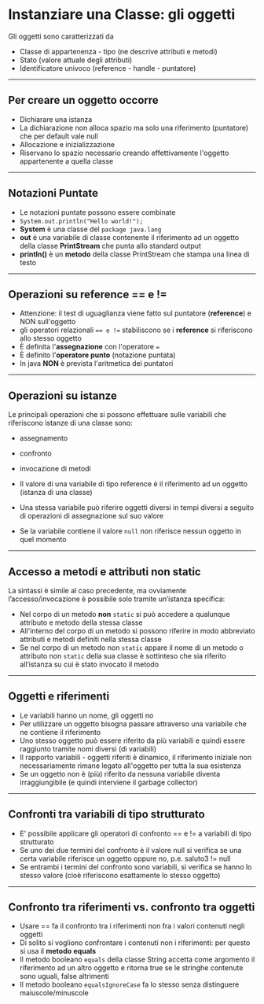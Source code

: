 # Instanziare una Classe: gli oggetti

 Gli oggetti sono caratterizzati da

* Classe di appartenenza - tipo (ne descrive attributi e metodi)
* Stato (valore attuale degli attributi)
* Identificatore univoco (reference - handle - puntatore)

---

## Per creare un oggetto occorre

* Dichiarare una istanza
* La dichiarazione non alloca spazio ma solo una riferimento (puntatore) che per default vale null
* Allocazione e inizializzazione
* Riservano lo spazio necessario creando effettivamente l'oggetto appartenente a quella classe

---

## Notazioni Puntate

* Le notazioni puntate possono essere combinate
* `System.out.println("Hello world!");`
* **System** è una classe del `package java.lang`
* **out** è una variabile di classe contenente il riferimento ad un oggetto della classe **PrintStream** che punta allo standard output
* **println()** è un **metodo** della classe PrintStream che stampa una linea di testo

---

## Operazioni su reference == e !=

* Attenzione: il test di uguaglianza viene fatto sul puntatore (**reference**) e NON sull'oggetto
* gli operatori relazionali `== e !=` stabiliscono se i **reference** si riferiscono allo stesso oggetto
* È definita l'**assegnazione** con l'operatore `=`
* È definito l'**operatore punto** (notazione puntata)
* In java **NON** è prevista l'aritmetica dei puntatori

---

## Operazioni su istanze

Le principali operazioni che si possono effettuare sulle variabili che riferiscono istanze di una classe sono: 

* assegnamento
* confronto
* invocazione di metodi



* Il valore di una variabile di tipo reference è il riferimento ad un oggetto (istanza di una classe)
* Una stessa variabile può riferire oggetti diversi in tempi diversi a seguito di operazioni di assegnazione sul suo valore
* Se la variabile contiene il valore `null` non riferisce nessun oggetto in quel momento

---

## Accesso a metodi e attributi non static

La sintassi è simile al caso precedente, ma ovviamente l’accesso/invocazione è possibile solo tramite un’istanza specifica: 

* Nel corpo di un metodo **non** `static` si può accedere a qualunque attributo e metodo della stessa classe
* All'interno del corpo di un metodo si possono riferire in modo abbreviato attributi e metodi definiti nella stessa classe
* Se nel corpo di un metodo non `static` appare il nome di un metodo o attributo non `static` della sua classe è sottinteso che sia riferito all’istanza su cui è stato invocato il metodo

---

## Oggetti e riferimenti

* Le variabili hanno un nome, gli oggetti no
* Per utilizzare un oggetto bisogna passare attraverso una variabile che ne contiene il riferimento
* Uno stesso oggetto può essere riferito da più variabili e quindi essere raggiunto tramite nomi diversi (di variabili)
* Il rapporto variabili - oggetti riferiti è dinamico, il riferimento iniziale non necessariamente rimane legato all'oggetto per tutta la sua esistenza
* Se un oggetto non è (più) riferito da nessuna variabile diventa irraggiungibile (e quindi interviene il garbage collector)

---

## Confronti tra variabili di tipo strutturato

* E' possibile applicare gli operatori di confronto == e != a variabili di tipo strutturato
* Se uno dei due termini del confronto è il valore null si verifica se una certa variabile riferisce un oggetto oppure no, p.e. saluto3 != null
* Se entrambi i termini del confronto sono variabili, si verifica se hanno lo stesso valore (cioè riferiscono esattamente lo stesso oggetto)

---

## Confronto tra riferimenti vs. confronto tra oggetti

* Usare == fa il confronto tra i riferimenti non fra i valori contenuti negli oggetti
* Di solito si vogliono confrontare i contenuti non i riferimenti: per questo si usa il **metodo** __equals__ 
* Il metodo booleano `equals` della classe String accetta come argomento il riferimento ad un altro oggetto e ritorna true se le stringhe contenute sono uguali, false altrimenti
* Il metodo booleano `equalsIgnoreCase` fa lo stesso senza distinguere maiuscole/minuscole
